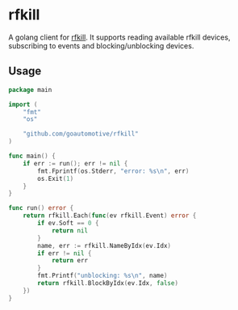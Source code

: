 # rfkill

A golang client for [rfkill](https://github.com/torvalds/linux/blob/master/Documentation/rfkill.txt). It supports reading available rfkill devices, subscribing to events and blocking/unblocking devices.

## Usage

```go
package main

import (
	"fmt"
	"os"

	"github.com/goautomotive/rfkill"
)

func main() {
	if err := run(); err != nil {
		fmt.Fprintf(os.Stderr, "error: %s\n", err)
		os.Exit(1)
	}
}

func run() error {
	return rfkill.Each(func(ev rfkill.Event) error {
		if ev.Soft == 0 {
			return nil
		}
		name, err := rfkill.NameByIdx(ev.Idx)
		if err != nil {
			return err
		}
		fmt.Printf("unblocking: %s\n", name)
		return rfkill.BlockByIdx(ev.Idx, false)
	})
}
```
